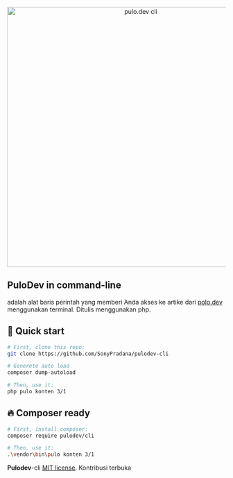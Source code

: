 <p align="center">
  <img src="https://raw.githubusercontent.com/SonyPradana/pulodev-cli/master/image/pulo.dev-cli.PNG" width="600" alt="pulo.dev cli">
</p>

## **PuloDev** in command-line
adalah alat baris perintah yang memberi Anda akses ke artike dari [polo.dev](https://pulo.dev/) menggunakan terminal. Ditulis menggunakan php.

## 🚀 Quick start
```bash
# First, clone this repo:
git clone https://github.com/SonyPradana/pulodev-cli

# Generete auto load
composer dump-autoload

# Then, use it:
php pulo konten 3/1
```

## 🔥 Composer ready
```bash
# First, install composer:
composer require pulodev/cli

# Then, use it:
.\vendor\bin\pulo konten 3/1
```
**Pulodev**-cli  [MIT license](LICENSE.md). Kontribusi terbuka
